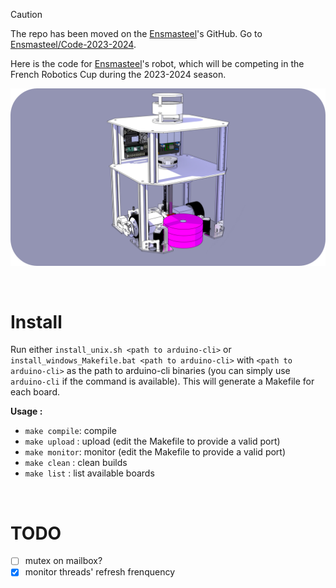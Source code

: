 > [!CAUTION]
> The repo has been moved on the [Ensmasteel](https://github.com/Ensmasteel)'s GitHub. Go to [Ensmasteel/Code-2023-2024](https://github.com/Ensmasteel/Code-2023-2024).

Here is the code for [Ensmasteel](https://github.com/Ensmasteel)'s robot, which will be competing in the French Robotics Cup during the 2023-2024 season.

<p align="center">
	<img src="https://github.com/titofra/Ensmasteel-2023-2024-Code/blob/main/resource/robot.png" width="700">
</p>

<br/>

# Install

Run either `install_unix.sh <path to arduino-cli>` or `install_windows_Makefile.bat <path to arduino-cli>` with `<path to arduino-cli>` as the path to arduino-cli binaries (you can simply use `arduino-cli` if the command is available). This will generate a Makefile for each board.

**Usage :**

- `make compile`: compile
- `make upload`	: upload (edit the Makefile to provide a valid port)
- `make monitor`: monitor (edit the Makefile to provide a valid port)
- `make clean`	: clean builds
- `make list`	: list available boards

<br/>

# TODO

- [ ] mutex on mailbox?
- [x] monitor threads' refresh frenquency
